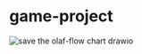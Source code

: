 # game-project

![save the olaf-flow chart drawio](https://github.com/rani-motru/game-project/assets/137830826/d0e39109-b82b-43e7-9334-ebcfd4a7717f)
